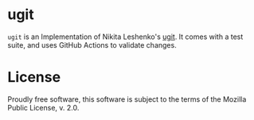 # ugit

`ugit` is an Implementation of Nikita Leshenko's [ugit](https://www.leshenko.net/p/ugit/). It comes
with a test suite, and uses GitHub Actions to validate changes.

# License

Proudly free software, this software is subject to the terms of the Mozilla Public License, v. 2.0.
